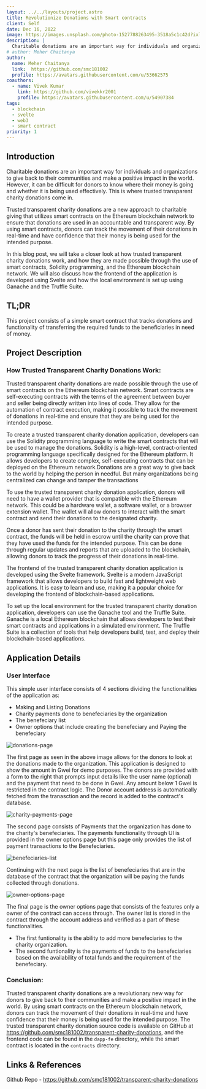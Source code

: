 ```yaml
---
layout: ../../layouts/project.astro
title: Revolutionize Donations with Smart contracts
client: Self
date: Dec 16, 2022
image: https://images.unsplash.com/photo-1527788263495-3518a5c1c42d?ixlib=rb-4.0.3&ixid=MnwxMjA3fDB8MHxwaG90by1wYWdlfHx8fGVufDB8fHx8&auto=format&fit=crop&w=908&q=80
description: |
  Charitable donations are an important way for individuals and organizations to give back to their communities and make a positive impact in the world. However, it can be difficult for donors to know where their money is going and whether it is being used effectively. This is where trusted transparent charity donations come in.
# author: Meher Chaitanya
author: 
  name: Meher Chaitanya
  link:  https://github.com/smc181002
  profile: https://avatars.githubusercontent.com/u/53662575
coauthors:
  - name: Vivek Kumar
    link: https://github.com/vivekkr2001
    profile: https://avatars.githubusercontent.com/u/54907384
tags:
  - blockchain
  - svelte
  - web3
  - smart contract
priority: 1
---
```


## Introduction
Charitable donations are an important way for individuals and organizations to give back to their communities and make a positive impact in the world. However, it can be difficult for donors to know where their money is going and whether it is being used effectively. This is where trusted transparent charity donations come in.

Trusted transparent charity donations are a new approach to charitable giving that utilizes smart contracts on the Ethereum blockchain network to ensure that donations are used in an accountable and transparent way. By using smart contracts, donors can track the movement of their donations in real-time and have confidence that their money is being used for the intended purpose.

In this blog post, we will take a closer look at how trusted transparent charity donations work, and how they are made possible through the use of smart contracts, Solidity programming, and the Ethereum blockchain network. We will also discuss how the frontend of the application is developed using Svelte and how the local environment is set up using Ganache and the Truffle Suite.

## TL;DR

This project consists of a simple smart contract that tracks 
donations and functionality of transferring the required funds 
to the beneficiaries in need of money.

## Project Description

### How Trusted Transparent Charity Donations Work:

Trusted transparent charity donations are made possible through the use of smart contracts on the Ethereum blockchain network. Smart contracts are self-executing contracts with the terms of the agreement between buyer and seller being directly written into lines of code. They allow for the automation of contract execution, making it possible to track the movement of donations in real-time and ensure that they are being used for the intended purpose.

To create a trusted transparent charity donation application, developers can use the Solidity programming language to write the smart contracts that will be used to manage the donations. Solidity is a high-level, contract-oriented programming language specifically designed for the Ethereum platform. It allows developers to create complex, self-executing contracts that can be deployed on the Ethereum network.Donations are a great way to give back to the world by helping 
the person in needful.  But many organizations being centralized 
can change and tamper the transactions

To use the trusted transparent charity donation application, donors will need to have a wallet provider that is compatible with the Ethereum network. This could be a hardware wallet, a software wallet, or a browser extension wallet. The wallet will allow donors to interact with the smart contract and send their donations to the designated charity.

Once a donor has sent their donation to the charity through the smart contract, the funds will be held in escrow until the charity can prove that they have used the funds for the intended purpose. This can be done through regular updates and reports that are uploaded to the blockchain, allowing donors to track the progress of their donations in real-time.

The frontend of the trusted transparent charity donation application is developed using the Svelte framework. Svelte is a modern JavaScript framework that allows developers to build fast and lightweight web applications. It is easy to learn and use, making it a popular choice for developing the frontend of blockchain-based applications.

To set up the local environment for the trusted transparent charity donation application, developers can use the Ganache tool and the Truffle Suite. Ganache is a local Ethereum blockchain that allows developers to test their smart contracts and applications in a simulated environment. The Truffle Suite is a collection of tools that help developers build, test, and deploy their blockchain-based applications.

## Application Details

### User Interface

This simple user interface consists of 4 sections dividing the 
functionalities of the application as:

- Making and Listing Donations
- Charity payments done to benefeciaries by the organization
- The benefeciary list
- Owner options that include creating the benefeciary and Paying the benefeciary

![donations-page](../../assets/project/transparent-charity-donations/donations-page.png)

The first page as seen in the above image allows for the donors to look at the donations made to the organization. This application is designed to show the amount in Gwei for demo purposes. The donors are provided with a form to the right that prompts input details like the user name (optional) and the payment that need to be done in Gwei. Any amount below 1 Gwei is restricted in the contract logic. The Donor account address is automatically fetched from the tranasction and the record is added to the contract's database.

![charity-payments-page](../../assets/project/transparent-charity-donations/charity-payments-page.png)

The second page consists of Payments that the organization has done to the charity's benefeciaries. The payments functionality through UI is provided in the owner options page but this page only provides the list of payment transactions to the Benefeciaries.

![benefeciaries-list](../../assets/project/transparent-charity-donations/benefeciaries-list.png)

Continuing with the next page is the list of benefeciaries that are in the database of the contract that the organization will be paying the funds collected through donations.

![owner-options-page](../../assets/project/transparent-charity-donations/owner-options-page.png)

The final page is the owner options page that consists of the features only a owner of the contract can access through. The owner list is stored in the contract through the account address and verified as a part of these functionalities.

- The first funtionality is the ability to add more benefeciaries to the charity organization.
- The second funtionality is the payments of funds to the benefeciaries based on the availability of total funds and the requirement of the benefeciary.

### Conclusion:

Trusted transparent charity donations are a revolutionary new way for donors to give back to their communities and make a positive impact in the world. By using smart contracts on the Ethereum blockchain network, donors can track the movement of their donations in real-time and have confidence that their money is being used for the intended purpose. The trusted transparent charity donation source code is available on GitHub at https://github.com/smc181002/transparent-charity-donations, and the frontend code can be found in the `dapp-fe` directory, while the smart contract is located in the `contracts` directory.

## Links & References

Github Repo - https://github.com/smc181002/transparent-charity-donations